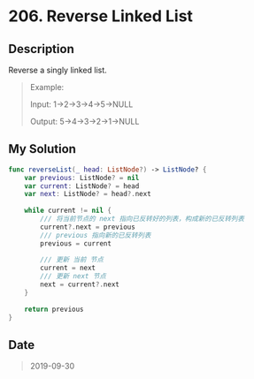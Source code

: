 # 206. Reverse Linked List

## Description

Reverse a singly linked list.

> Example:
> 
> Input: 1->2->3->4->5->NULL
> 
> Output: 5->4->3->2->1->NULL

## My Solution

```swift
func reverseList(_ head: ListNode?) -> ListNode? {
    var previous: ListNode? = nil
    var current: ListNode? = head
    var next: ListNode? = head?.next
    
    while current != nil {
        /// 将当前节点的 next 指向已反转好的列表，构成新的已反转列表
        current?.next = previous
        /// previous 指向新的已反转列表
        previous = current
        
        /// 更新 当前 节点
        current = next
        /// 更新 next 节点
        next = current?.next
    }
    
    return previous
}
```

## Date

> 2019-09-30